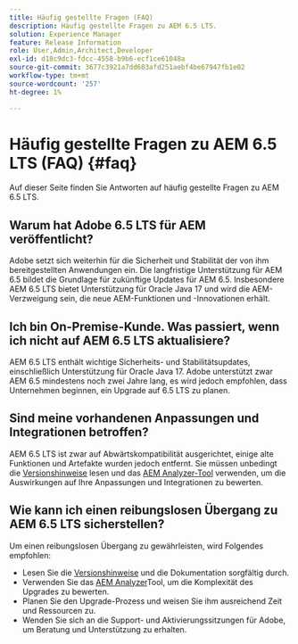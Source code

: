```yaml
---
title: Häufig gestellte Fragen (FAQ)
description: Häufig gestellte Fragen zu AEM 6.5 LTS.
solution: Experience Manager
feature: Release Information
role: User,Admin,Architect,Developer
exl-id: d18c9dc3-fdcc-4558-b9b6-ecf1ce61048a
source-git-commit: 3677c3921a7dd603afd251aebf4be67947fb1e02
workflow-type: tm+mt
source-wordcount: '257'
ht-degree: 1%

---
```


# Häufig gestellte Fragen zu AEM 6.5 LTS (FAQ) {#faq}

Auf dieser Seite finden Sie Antworten auf häufig gestellte Fragen zu AEM 6.5 LTS.

## Warum hat Adobe 6.5 LTS für AEM veröffentlicht?

Adobe setzt sich weiterhin für die Sicherheit und Stabilität der von ihm bereitgestellten Anwendungen ein. Die langfristige Unterstützung für AEM 6.5 bildet die Grundlage für zukünftige Updates für AEM 6.5. Insbesondere AEM 6.5 LTS bietet Unterstützung für Oracle Java 17 und wird die AEM-Verzweigung sein, die neue AEM-Funktionen und -Innovationen erhält.

## Ich bin On-Premise-Kunde. Was passiert, wenn ich nicht auf AEM 6.5 LTS aktualisiere?

AEM 6.5 LTS enthält wichtige Sicherheits- und Stabilitätsupdates, einschließlich Unterstützung für Oracle Java 17. Adobe unterstützt zwar AEM 6.5 mindestens noch zwei Jahre lang, es wird jedoch empfohlen, dass Unternehmen beginnen, ein Upgrade auf 6.5 LTS zu planen.

## Sind meine vorhandenen Anpassungen und Integrationen betroffen?

AEM 6.5 LTS ist zwar auf Abwärtskompatibilität ausgerichtet, einige alte Funktionen und Artefakte wurden jedoch entfernt.
Sie müssen unbedingt die [Versionshinweise](/help/release-notes/release-notes.md#deprecated-and-removed-features) lesen und das [AEM Analyzer-Tool](/help/sites-deploying/aem-analyzer.md) verwenden, um die Auswirkungen auf Ihre Anpassungen und Integrationen zu bewerten.

## Wie kann ich einen reibungslosen Übergang zu AEM 6.5 LTS sicherstellen?

Um einen reibungslosen Übergang zu gewährleisten, wird Folgendes empfohlen:

* Lesen Sie die [Versionshinweise](/help/release-notes/release-notes.md) und die Dokumentation sorgfältig durch.
* Verwenden Sie das [AEM Analyzer](/help/sites-deploying/aem-analyzer.md)Tool, um die Komplexität des Upgrades zu bewerten.
* Planen Sie den Upgrade-Prozess und weisen Sie ihm ausreichend Zeit und Ressourcen zu.
* Wenden Sie sich an die Support- und Aktivierungssitzungen für Adobe, um Beratung und Unterstützung zu erhalten.
